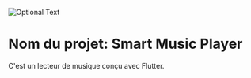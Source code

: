 ![Optional Text](../master/smartMusicPlayer.jpg)
# Nom du projet: Smart Music Player
C'est un lecteur de musique conçu avec Flutter.